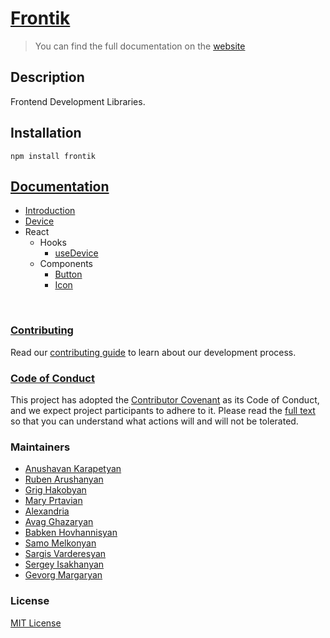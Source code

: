 # [Frontik](https://frontik.js.org/)

> You can find the full documentation on the [website](https://frontik.js.org/)

## Description

Frontend Development Libraries.

## Installation

```
npm install frontik
```

## [Documentation](https://frontik.js.org/)

- [Introduction](https://frontik.js.org/docs/introduction)
- [Device](https://frontik.js.org/docs/Device)
- React
  - Hooks
    - [useDevice](https://frontik.js.org/docs/React/Hooks/useDevice)
  - Components
    - [Button](https://frontik.js.org/docs/React/Components/Button)
    - [Icon](https://frontik.js.org/docs/React/Components/Icon)

<br/>

### [Contributing](https://github.com/fluxtech-me/frontik/blob/master/CONTRIBUTING.md)

Read our [contributing guide](https://github.com/fluxtech-me/frontik/blob/master/CONTRIBUTING.md) to learn about our development process.

### [Code of Conduct](https://github.com/fluxtech-me/frontik/blob/master/CODE_OF_CONDUCT.md)

This project has adopted the [Contributor Covenant](https://www.contributor-covenant.org) as its Code of Conduct, and we expect project participants to adhere to it. Please read the [full text](https://github.com/fluxtech-me/frontik/blob/master/CODE_OF_CONDUCT.md) so that you can understand what actions will and will not be tolerated.

### Maintainers

- [Anushavan Karapetyan](https://github.com/anushavan-karapetyan)
- [Ruben Arushanyan](https://github.com/ruben-arushanyan)
- [Grig Hakobyan](https://github.com/AdarkSt)
- [Mary Prtavian](https://github.com/maryprtavian)
- [Alexandria](https://github.com/alexkharatyan)
- [Avag Ghazaryan](https://github.com/avagghazaryan)
- [Babken Hovhannisyan](https://github.com/babkenhovhannisyan)
- [Samo Melkonyan](https://github.com/SamoMelkonyan)
- [Sargis Varderesyan](https://github.com/sargisvarderesyan)
- [Sergey Isakhanyan](https://github.com/SergeyIsakhanyan)
- [Gevorg Margaryan](https://github.com/g-margaryan)

### License

[MIT License](https://github.com/fluxtech-me/frontik/blob/master/LICENSE)
